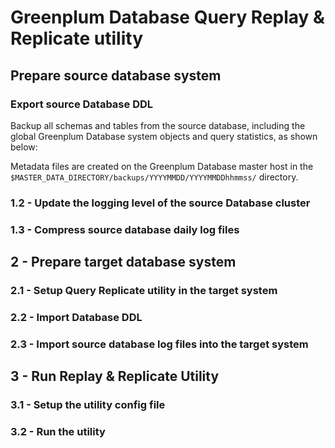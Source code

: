 # Greenplum Database Query Replay & Replicate utility

## Prepare source database system
### Export source Database DDL
Backup all schemas and tables from the source database, including the global Greenplum Database system objects and query statistics, as shown below:

<script src='https://gist.github.com/cantzakas/bbdd6d30cec88bdcbf00850fc1a3a7a0.js'></script>

Metadata files are created on the Greenplum Database master host in the `$MASTER_DATA_DIRECTORY/backups/YYYYMMDD/YYYYMMDDhhmmss/` directory. 

### 1.2 - Update the logging level of the source Database cluster

### 1.3 - Compress source database daily log files

## 2 - Prepare target database system

### 2.1 - Setup Query Replicate utility in the target system

### 2.2 - Import Database DDL

### 2.3 - Import source database log files into the target system

## 3 - Run Replay & Replicate Utility

### 3.1 - Setup the utility config file

### 3.2 - Run the utility



